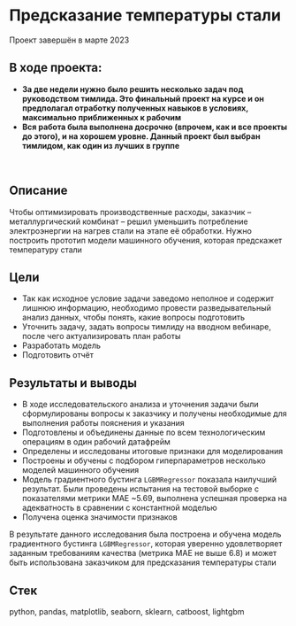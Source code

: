 # Предсказание температуры стали
Проект завершён в марте 2023

## В ходе проекта:
- **За две недели нужно было решить несколько задач под руководством тимлида. Это финальный проект на курсе и он предполагал отработку полученных навыков в условиях, максимально приближенных к рабочим**
- **Вся работа была выполнена досрочно (впрочем, как и все проекты до этого), и на хорошем уровне. Данный проект был выбран тимлидом, как один из лучших в группе**

<br>

## Описание
Чтобы оптимизировать производственные расходы, заказчик – металлургический комбинат – решил уменьшить потребление электроэнергии на нагрев стали на этапе её обработки. Нужно построить прототип модели машинного обучения, которая предскажет температуру стали

## Цели
- Так как исходное условие задачи заведомо неполное и содержит лишнюю информацию, необходимо провести разведывательный анализ данных, чтобы понять, какие вопросы подготовить
- Уточнить задачу, задать вопросы тимлиду на вводном вебинаре, после чего актуализировать план работы
- Разработать модель
- Подготовить отчёт

## Результаты и выводы
- В ходе исследовательского анализа и уточнения задачи были сформулированы вопросы к заказчику и получены необходимые для выполнения работы пояснения и указания
- Подготовлены и объединены данные по всем технологическим операциям в один рабочий датафрейм
- Определены и исследованы итоговые признаки для моделирования
- Построены и обучены с подбором гиперпараметров несколько моделей машинного обучения
- Модель градиентного бустинга `LGBMRegressor` показала наилучший результат. Были проведены испытания на тестовой выборке с показателями метрики MAE ~5.69, выполнена успешная проверка на адекватность в сравнении с константной моделью
- Получена оценка значимости признаков

В результате данного исследования была построена и обучена модель градиентного бустинга `LGBMRegressor`, которая уверенно удовлетворяет заданным требованиям качества (метрика MAE не выше 6.8) и может быть использована заказчиком для предсказания температуры стали

## Стек
python, pandas, matplotlib, seaborn, sklearn, catboost, lightgbm
